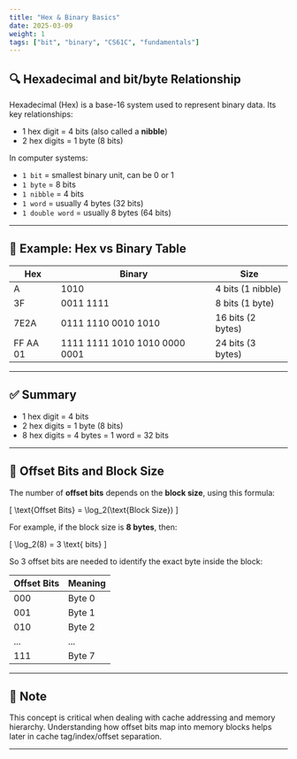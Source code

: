 ```yaml
---
title: "Hex & Binary Basics"
date: 2025-03-09
weight: 1
tags: ["bit", "binary", "CS61C", "fundamentals"]
---
```


## 🔍 Hexadecimal and bit/byte Relationship

Hexadecimal (Hex) is a base-16 system used to represent binary data. Its key relationships:

- 1 hex digit = 4 bits (also called a **nibble**)  
- 2 hex digits = 1 byte (8 bits)

In computer systems:

- `1 bit` = smallest binary unit, can be 0 or 1  
- `1 byte` = 8 bits  
- `1 nibble` = 4 bits  
- `1 word` = usually 4 bytes (32 bits)  
- `1 double word` = usually 8 bytes (64 bits)  

---

## 🌟 Example: Hex vs Binary Table

| Hex | Binary | Size |
|-----|--------|------|
| A   | 1010   | 4 bits (1 nibble) |
| 3F  | 0011 1111 | 8 bits (1 byte) |
| 7E2A | 0111 1110 0010 1010 | 16 bits (2 bytes) |
| FF AA 01 | 1111 1111 1010 1010 0000 0001 | 24 bits (3 bytes) |

---

## ✅ Summary

- 1 hex digit = 4 bits  
- 2 hex digits = 1 byte (8 bits)  
- 8 hex digits = 4 bytes = 1 word = 32 bits

---

## 🧠 Offset Bits and Block Size

The number of **offset bits** depends on the **block size**, using this formula:

\[
\text{Offset Bits} = \log_2(\text{Block Size})
\]

For example, if the block size is **8 bytes**, then:

\[
\log_2(8) = 3 \text{ bits}
\]

So 3 offset bits are needed to identify the exact byte inside the block:

| Offset Bits | Meaning |
|-------------|---------|
| 000 | Byte 0 |
| 001 | Byte 1 |
| 010 | Byte 2 |
| ... | ... |
| 111 | Byte 7 |

---

## 📎 Note

This concept is critical when dealing with cache addressing and memory hierarchy. Understanding how offset bits map into memory blocks helps later in cache tag/index/offset separation.

---

